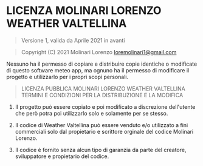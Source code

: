 # LICENZA MOLINARI LORENZO WEATHER VALTELLINA

> Versione 1, valida da Aprile 2021 in avanti

> Copyright (C) 2021 Molinari Lorenzo <loremolinari1@gmail.com>
 
 Nessuno ha il permesso di copiare e distribuire copie identiche o modificate di
 questo software meteo app, ma ognuno ha il permesso di modificare il progetto e utilizzarlo per i propri scopi personali.

> LICENZA PUBBLICA MOLINARI LORENZO WEATHER VALTELLINA
> TERMINI E CONDIZIONI PER LA DISTRIBUZIONE E LA MODIFICA

  1. Il progetto può essere copiato e poi modificato a discrezione dell'utente che però potra poi utilizzarlo solo e solamente per se stesso.

  2. Il codice di Weather Valtellina può essere venduto e/o utilizzato a fini commerciali solo dal propietario e scrittore orginale del codice Molinari Lorenzo.
  
  3. Il codice è fornito senza alcun tipo di garanzia da parte del creatore, sviluppatore e propietario del codice.
